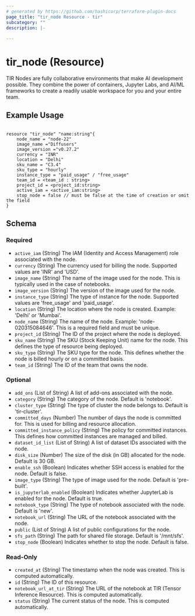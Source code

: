 ```yaml
---
# generated by https://github.com/hashicorp/terraform-plugin-docs
page_title: "tir_node Resource - tir"
subcategory: ""
description: |-
  
---
```


# tir_node (Resource)

TIR Nodes are fully collaborative environments that make AI development possible. They combine the power of containers, Jupyter Labs, and AI/ML frameworks to create a readily usable workspace for you and your entire team.


## Example Usage
```hcl

resource "tir_node" "name:string"{
    node_name = "node-22"
    image_name ="Diffusers"
    image_version ="v0.27.2"
    currency = "INR"
    location = "Delhi"
    sku_name = "C3.4"
    sku_type = "hourly"
    instance_type = "paid_usage" / "free_usage"
    team_id = <team_id : string>
    project_id = <project_id:string>
    active_iam = <active_iam:string>
    stop_node = false // must be false at the time of creation or omit the field
}

```



<!-- schema generated by tfplugindocs -->
## Schema

### Required

- `active_iam` (String) The IAM (Identity and Access Management) role associated with the node.
- `currency` (String) The currency used for billing the node. Supported values are 'INR' and 'USD'.
- `image_name` (String) The name of the image used for the node. This is typically used in the case of notebooks.
- `image_version` (String) The version of the image used for the node.
- `instance_type` (String) The type of instance for the node. Supported values are 'free_usage' and 'paid_usage'.
- `location` (String) The location where the node is created. Example: 'Delhi' or 'Mumbai'.
- `node_name` (String) The name of the node. Example: 'node-020315084646'. This is a required field and must be unique.
- `project_id` (String) The ID of the project where the node is deployed.
- `sku_name` (String) The SKU (Stock Keeping Unit) name for the node. This defines the type of resource being deployed.
- `sku_type` (String) The SKU type for the node. This defines whether the node is billed hourly or on a committed basis.
- `team_id` (String) The ID of the team that owns the node.

### Optional

- `add_ons` (List of String) A list of add-ons associated with the node.
- `category` (String) The category of the node. Default is 'notebook'.
- `cluster_type` (String) The type of cluster the node belongs to. Default is 'tir-cluster'.
- `committed_days` (Number) The number of days the node is committed for. This is used for billing and resource allocation.
- `committed_instance_policy` (String) The policy for committed instances. This defines how committed instances are managed and billed.
- `dataset_id_list` (List of String) A list of dataset IDs associated with the node.
- `disk_size` (Number) The size of the disk (in GB) allocated for the node. Default is 30 GB.
- `enable_ssh` (Boolean) Indicates whether SSH access is enabled for the node. Default is false.
- `image_type` (String) The type of image used for the node. Default is 'pre-built'.
- `is_jupyterlab_enabled` (Boolean) Indicates whether JupyterLab is enabled for the node. Default is true.
- `notebook_type` (String) The type of notebook associated with the node. Default is 'new'.
- `notebook_url` (String) The URL of the notebook associated with the node.
- `public` (List of String) A list of public configurations for the node.
- `sfs_path` (String) The path for shared file storage. Default is '/mnt/sfs'.
- `stop_node` (Boolean) Indicates whether to stop the node. Default is false.

### Read-Only

- `created_at` (String) The timestamp when the node was created. This is computed automatically.
- `id` (String) The ID of this resource.
- `notebook_url_at_tir` (String) The URL of the notebook at TIR (Tensor Inference Resource). This is computed automatically.
- `status` (String) The current status of the node. This is computed automatically.
